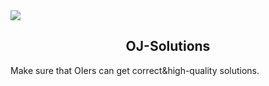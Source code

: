 <div style="align: center">
	<img src="https://i.loli.net/2021/07/22/qd7hBvQzXbkJjMW.png"/>
</div>
<h2 align="center">OJ-Solutions</h2>

Make sure that OIers can get correct&amp;high-quality solutions.
